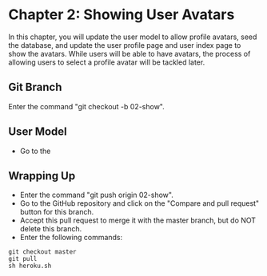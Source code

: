 # Chapter 2: Showing User Avatars
In this chapter, you will update the user model to allow profile avatars, seed the database, and update the user profile page and user index page to show the avatars.  While users will be able to have avatars, the process of allowing users to select a profile avatar will be tackled later.

## Git Branch
Enter the command "git checkout -b 02-show".

## User Model
* Go to the 

## Wrapping Up
* Enter the command "git push origin 02-show".
* Go to the GitHub repository and click on the "Compare and pull request" button for this branch.
* Accept this pull request to merge it with the master branch, but do NOT delete this branch.
* Enter the following commands:
```
git checkout master
git pull
sh heroku.sh
```
